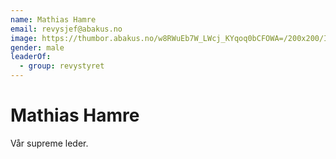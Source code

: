 ```yaml
---
name: Mathias Hamre
email: revysjef@abakus.no
image: https://thumbor.abakus.no/w8RWuEb7W_LWcj_KYqoq0bCFOWA=/200x200/IMG_1711_fK9ZhBGKopi.jpg
gender: male
leaderOf:
  - group: revystyret
---
```


# Mathias Hamre

Vår supreme leder.
